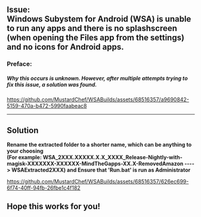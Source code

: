 ## Issue: </br> Windows Subystem for Android (WSA) is unable to run any apps and there is no splashscreen (when opening the Files app from the settings) and no icons for Android apps.
### Preface:
##### Why this occurs is unknown. However, after multiple attempts trying to fix this issue, a solution was found.


https://github.com/MustardChef/WSABuilds/assets/68516357/a9690842-5159-470a-b472-5990faabeac8


---
## Solution

**Rename the extracted folder to a shorter name, which can be anything to your choosing </br> (For example: WSA_2XXX.XXXXX.X.X_XXXX_Release-Nightly-with-magisk-XXXXXXX-XXXXXX-MindTheGapps-XX.X-RemovedAmazon ----> WSAExtracted2XXX)
and Ensure that 'Run.bat' is run as Administrator**

https://github.com/MustardChef/WSABuilds/assets/68516357/626ec699-6f74-40ff-94fb-26fbe1c4f182

**Hope this works for you!**
---
